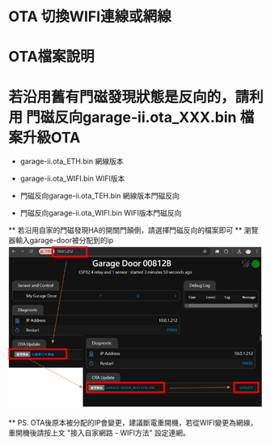 # OTA 切換WIFI連線或網線 ##

# OTA檔案說明
# 若沿用舊有門磁發現狀態是反向的，請利用 門磁反向garage-ii.ota_XXX.bin 檔案升級OTA

- garage-ii.ota_ETH.bin 網線版本

- garage-ii.ota_WIFI.bin WIFI版本

- 門磁反向garage-ii.ota_TEH.bin 網線版本門磁反向

- 門磁反向garage-ii.ota_WIFI.bin WIFI版本門磁反向

** 若沿用自家的門磁發現HA的開關門顛倒，請選擇門磁反向的檔案即可 **
瀏覽器輸入garage-door被分配到的ip
![Mosquitto_broker](/garage_door/image/201829.png)

** PS. OTA後原本被分配的IP會變更，建議斷電重開機，若從WIFI變更為網線，重開機後請按上文 "接入自家網路 - WIFI方法" 設定連網。

